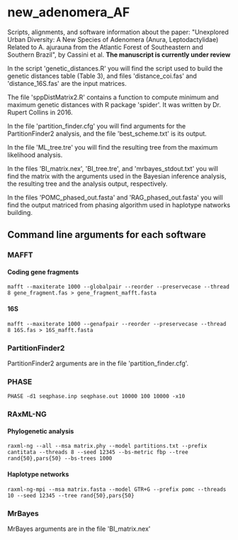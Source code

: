 # new_adenomera_AF
Scripts, alignments, and software information about the paper: "Unexplored Urban Diversity: A New Species of Adenomera (Anura, Leptodactylidae) Related to A. ajurauna from the Atlantic Forest of Southeastern and Southern Brazil", by Cassini et al. **The manuscript is currently under review**

In the script 'genetic_distances.R' you will find the script used to build the genetic distances table (Table 3), and files 'distance_coi.fas' and 'distance_16S.fas' are the input matrices.

The file 'sppDistMatrix2.R' contains a function to compute minimum and maximum genetic distances with R package 'spider'. It was written by Dr. Rupert Collins in 2016.

In the file 'partition_finder.cfg' you will find arguments for the PartitionFinder2 analysis, and the file 'best_scheme.txt' is its output.

In the file 'ML_tree.tre' you will find the resulting tree from the maximum likelihood analysis.

In the files 'BI_matrix.nex',  'BI_tree.tre', and 'mrbayes_stdout.txt' you will find the matrix with the arguments used in the Bayesian inference analysis, the resulting tree and the analysis output, respectively.

In the files 'POMC_phased_out.fasta' and 'RAG_phased_out.fasta' you will find the output matriced from phasing algorithm used in haplotype natworks building.

## Command line arguments for each software
### MAFFT
#### Coding gene fragments
`
mafft --maxiterate 1000 --globalpair --reorder --preservecase --thread 8 gene_fragment.fas > gene_fragment_mafft.fasta
`
#### 16S
`
mafft --maxiterate 1000 --genafpair --reorder --preservecase --thread 8 16S.fas > 16S_mafft.fasta
`
### PartitionFinder2

PartitionFinder2 arguments are in the file 'partition_finder.cfg'.

### PHASE
`
PHASE -d1 seqphase.inp seqphase.out 10000 100 10000 -x10 
`

### RAxML-NG
#### Phylogenetic analysis
`
raxml-ng --all --msa matrix.phy --model partitions.txt --prefix cantitata --threads 8 --seed 12345 --bs-metric fbp --tree rand{50},pars{50} --bs-trees 1000
`
#### Haplotype networks
`
raxml-ng-mpi --msa matrix.fasta --model GTR+G --prefix pomc --threads 10 --seed 12345 --tree rand{50},pars{50}
`
### MrBayes

MrBayes arguments are in the file 'BI_matrix.nex'
